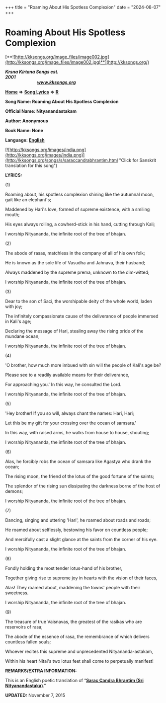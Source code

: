 +++
title = "Roaming About His Spotless Complexion"
date = "2024-08-07"
+++

# Roaming About His Spotless Complexion
[**![http://kksongs.org/image_files/image002.jpg](http://kksongs.org/image_files/image002.jpg)**](http://kksongs.org/)

**_Krsna Kirtana Songs est. 2001_**                                                                                                                                                 **_www.kksongs.org_**

[**Home**](http://kksongs.org/) **⇒** [**Song Lyrics**](http://kksongs.org/lyrics.html) **⇒** [**R**](http://kksongs.org/songs/song_r.html)

**Song Name: Roaming About His Spotless Complexion**

**Official Name: Nityanandastakam**

**Author: Anonymous**

**Book Name: None**

**Language:** [**English**](http://kksongs.org/language/list/english.html)

[![http://kksongs.org/images/india.png](http://kksongs.org/images/india.png)](http://kksongs.org/songs/s/saraccandrabhrantim.html "Click for Sanskrit translation for this song")

**LYRICS:**

(1)

Roaming about, his spotless complexion shining like the autumnal moon, gait like an elephant's;

Maddened by Hari's love, formed of supreme existence, with a smiling mouth;

His eyes always rolling, a cowherd-stick in his hand, cutting through Kali;

I worship Nityananda, the infinite root of the tree of bhajan.

(2)

The abode of rasas, matchless in the company of all of his own folk;

He is known as the sole life of Vasudha and Jahnava, their husband;

Always maddened by the supreme prema, unknown to the dim-witted;

I worship Nityananda, the infinite root of the tree of bhajan.

(3)

Dear to the son of Saci, the worshipable deity of the whole world, laden with joy;

The infinitely compassionate cause of the deliverance of people immersed in Kali's age;

Declaring the message of Hari, stealing away the rising pride of the mundane ocean;

I worship Nityananda, the infinite root of the tree of bhajan.

(4)

'O brother, how much more imbued with sin will the people of Kali's age be?

Please see to a readily available means for their deliverance,

For approaching you.' In this way, he consulted the Lord.

I worship Nityananda, the infinite root of the tree of bhajan.

(5)

'Hey brother! If you so will, always chant the names: Hari, Hari;

Let this be my gift for your crossing over the ocean of samsara.'

In this way, with raised arms, he walks from house to house, shouting;

I worship Nityananda, the infinite root of the tree of bhajan.

(6)

Alas, he forcibly robs the ocean of samsara like Agastya who drank the ocean;

The rising moon, the friend of the lotus of the good fortune of the saints;

The splendor of the rising sun dissipating the darkness borne of the host of demons;

I worship Nityananda, the infinite root of the tree of bhajan.

(7)

Dancing, singing and uttering 'Hari', he roamed about roads and roads;

He roamed about selflessly, bestowing his favor on countless people;

And mercifully cast a slight glance at the saints from the corner of his eye.

I worship Nityananda, the infinite root of the tree of bhajan.

(8)

Fondly holding the most tender lotus-hand of his brother,

Together giving rise to supreme joy in hearts with the vision of their faces,

Alas! They roamed about, maddening the towns' people with their sweetness.

I worship Nityananda, the infinite root of the tree of bhajan.

(9)

The treasure of true Vaisnavas, the greatest of the rasikas who are reservoirs of rasa;

The abode of the essence of rasa, the remembrance of which delivers countless fallen souls;

Whoever recites this supreme and unprecedented Nityananda-astakam,

Within his heart Nitai's two lotus feet shall come to perpetually manifest!

**REMARKS/EXTRA INFORMATION:**

This is an English poetic translation of “**[Sarac Candra Bhrantim (Sri Nityanandastaka)](http://kksongs.org/songs/s/saraccandrabhrantim.html)**.”

**UPDATED:** November 7, 2015